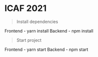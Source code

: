 # ICAF 2021

> Install dependencies

Frontend - yarn install
Backend - npm install
</br>

> Start project

Frontend - yarn start
Backend - npm start
</br>
